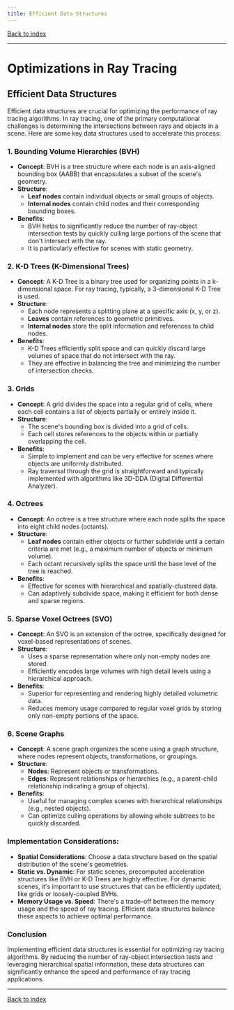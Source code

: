 ```yaml
---
title: Efficient Data Structures
---
```


[Back to index](index.html)

---
# Optimizations in Ray Tracing
## Efficient Data Structures

Efficient data structures are crucial for optimizing the performance of ray tracing algorithms. In ray tracing, one of the primary computational challenges is determining the intersections between rays and objects in a scene. Here are some key data structures used to accelerate this process:

### 1. Bounding Volume Hierarchies (BVH)
- **Concept**: BVH is a tree structure where each node is an axis-aligned bounding box (AABB) that encapsulates a subset of the scene's geometry.
- **Structure**:
  - **Leaf nodes** contain individual objects or small groups of objects.
  - **Internal nodes** contain child nodes and their corresponding bounding boxes.
- **Benefits**:
  - BVH helps to significantly reduce the number of ray-object intersection tests by quickly culling large portions of the scene that don't intersect with the ray.
  - It is particularly effective for scenes with static geometry.

### 2. K-D Trees (K-Dimensional Trees)
- **Concept**: A K-D Tree is a binary tree used for organizing points in a k-dimensional space. For ray tracing, typically, a 3-dimensional K-D Tree is used.
- **Structure**:
  - Each node represents a splitting plane at a specific axis (x, y, or z).
  - **Leaves** contain references to geometric primitives.
  - **Internal nodes** store the split information and references to child nodes.
- **Benefits**:
  - K-D Trees efficiently split space and can quickly discard large volumes of space that do not intersect with the ray.
  - They are effective in balancing the tree and minimizing the number of intersection checks.

### 3. Grids
- **Concept**: A grid divides the space into a regular grid of cells, where each cell contains a list of objects partially or entirely inside it.
- **Structure**:
  - The scene's bounding box is divided into a grid of cells.
  - Each cell stores references to the objects within or partially overlapping the cell.
- **Benefits**:
  - Simple to implement and can be very effective for scenes where objects are uniformly distributed.
  - Ray traversal through the grid is straightforward and typically implemented with algorithms like 3D-DDA (Digital Differential Analyzer).

### 4. Octrees
- **Concept**: An octree is a tree structure where each node splits the space into eight child nodes (octants).
- **Structure**:
  - **Leaf nodes** contain either objects or further subdivide until a certain criteria are met (e.g., a maximum number of objects or minimum volume).
  - Each octant recursively splits the space until the base level of the tree is reached.
- **Benefits**:
  - Effective for scenes with hierarchical and spatially-clustered data.
  - Can adaptively subdivide space, making it efficient for both dense and sparse regions.

### 5. Sparse Voxel Octrees (SVO)
- **Concept**: An SVO is an extension of the octree, specifically designed for voxel-based representations of scenes.
- **Structure**:
  - Uses a sparse representation where only non-empty nodes are stored.
  - Efficiently encodes large volumes with high detail levels using a hierarchical approach.
- **Benefits**:
  - Superior for representing and rendering highly detailed volumetric data.
  - Reduces memory usage compared to regular voxel grids by storing only non-empty portions of the space.

### 6. Scene Graphs
- **Concept**: A scene graph organizes the scene using a graph structure, where nodes represent objects, transformations, or groupings.
- **Structure**:
  - **Nodes**: Represent objects or transformations.
  - **Edges**: Represent relationships or hierarchies (e.g., a parent-child relationship indicating a group of objects).
- **Benefits**:
  - Useful for managing complex scenes with hierarchical relationships (e.g., nested objects).
  - Can optimize culling operations by allowing whole subtrees to be quickly discarded.

### Implementation Considerations:
- **Spatial Considerations**: Choose a data structure based on the spatial distribution of the scene's geometries.
- **Static vs. Dynamic**: For static scenes, precomputed acceleration structures like BVH or K-D Trees are highly effective. For dynamic scenes, it's important to use structures that can be efficiently updated, like grids or loosely-coupled BVHs.
- **Memory Usage vs. Speed**: There's a trade-off between the memory usage and the speed of ray tracing. Efficient data structures balance these aspects to achieve optimal performance.

### Conclusion
Implementing efficient data structures is essential for optimizing ray tracing algorithms. By reducing the number of ray-object intersection tests and leveraging hierarchical spatial information, these data structures can significantly enhance the speed and performance of ray tracing applications.

---
[Back to index](index.html)
